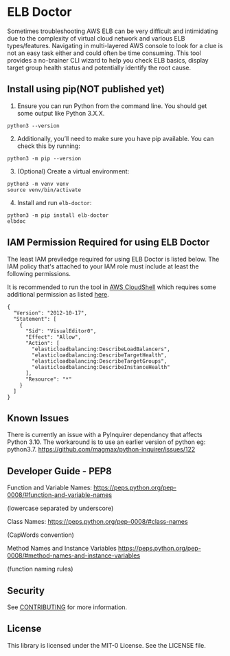 # ELB Doctor

Sometimes troubleshooting AWS ELB can be very difficult and intimidating due to the complexity of virtual cloud network and various ELB types/features. Navigating in multi-layered AWS console to look for a clue is not an easy task either and could often be time consuming. This tool provides a no-brainer CLI wizard to help you check ELB basics, display target group health status and potentially identify the root cause.

## Install using pip(NOT published yet)
1. Ensure you can run Python from the command line. You should get some output like Python 3.X.X. 
  ```
  python3 --version
  ```
2. Additionally, you’ll need to make sure you have pip available. You can check this by running:
  ```
  python3 -m pip --version
  ```
3. (Optional) Create a virtual environment: 
  ```
  python3 -m venv venv
  source venv/bin/activate
  ```
4. Install and run `elb-doctor`: 
  ```
  python3 -m pip install elb-doctor
  elbdoc
  ```

## IAM Permission Required for using ELB Doctor

The least IAM previledge required for using ELB Doctor is listed below. 
The IAM policy that's attached to your IAM role must include at least the following permissions. 

It is recommended to run the tool in [AWS CloudShell](https://docs.aws.amazon.com/cloudshell/latest/userguide/getting-started.html) which requires some additional permission as listed [here](https://docs.aws.amazon.com/cloudshell/latest/userguide/sec-auth-with-identities.html).

```
{
  "Version": "2012-10-17",
  "Statement": [
    {
      "Sid": "VisualEditor0",
      "Effect": "Allow",
      "Action": [
        "elasticloadbalancing:DescribeLoadBalancers",
        "elasticloadbalancing:DescribeTargetHealth",
        "elasticloadbalancing:DescribeTargetGroups",
        "elasticloadbalancing:DescribeInstanceHealth"
      ],
      "Resource": "*"
    }
  ]
}
```

## Known Issues
There is currently an issue with a PyInquirer dependancy that affects Python 3.10.  The workaround is to use an earlier version of python eg: python3.7.
https://github.com/magmax/python-inquirer/issues/122

## Developer Guide - PEP8

Function and Variable Names:
https://peps.python.org/pep-0008/#function-and-variable-names

(lowercase separated by underscore)

Class Names:
https://peps.python.org/pep-0008/#class-names

(CapWords convention)

Method Names and Instance Variables
https://peps.python.org/pep-0008/#method-names-and-instance-variables

(function naming rules)

## Security

See [CONTRIBUTING](CONTRIBUTING.md#security-issue-notifications) for more information.

## License

This library is licensed under the MIT-0 License. See the LICENSE file.